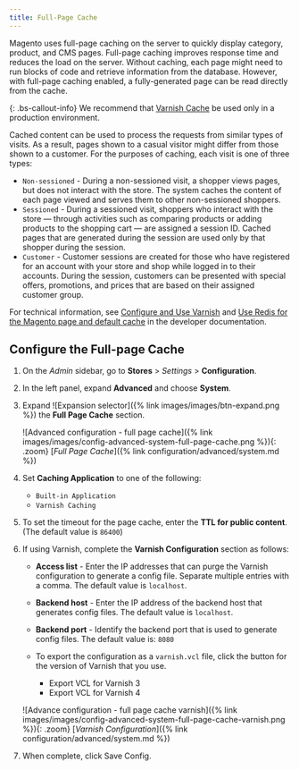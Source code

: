 ```yaml
---
title: Full-Page Cache
---
```


Magento uses full-page caching on the server to quickly display category, product, and CMS pages. Full-page caching improves response time and reduces the load on the server. Without caching, each page might need to run blocks of code and retrieve information from the database. However, with full-page caching enabled, a fully-generated page can be read directly from the cache.

{: .bs-callout-info}
We recommend that [Varnish Cache][3] be used only in a production environment.

Cached content can be used to process the requests from similar types of visits. As a result, pages shown to a casual visitor might differ from those shown to a customer. For the purposes of caching, each visit is one of three types:

- `Non-sessioned` - During a non-sessioned visit, a shopper views pages, but does not interact with the store. The system caches the content of each page viewed and serves them to other non-sessioned shoppers.
- `Sessioned` - During a sessioned visit, shoppers who interact with the store — through activities such as comparing products or adding products to the shopping cart — are assigned a session ID. Cached pages that are generated during the session are used only by that shopper during the session.
- `Customer` - Customer sessions are created for those who have registered for an account with your store and shop while logged in to their accounts. During the session, customers can be presented with special offers, promotions, and prices that are based on their assigned customer group.

For technical information, see [Configure and Use Varnish][1] and [Use Redis for the Magento page and default cache][2] in the developer documentation.

## Configure the Full-page Cache

1. On the _Admin_ sidebar, go to **Stores** > _Settings_ > **Configuration**.

1. In the left panel, expand **Advanced** and choose **System**.

1. Expand ![Expansion selector]({% link images/images/btn-expand.png %}) the **Full Page Cache** section.

    ![Advanced configuration - full page cache]({% link images/images/config-advanced-system-full-page-cache.png %}){: .zoom}
    [_Full Page Cache_]({% link configuration/advanced/system.md %})

1. Set **Caching Application** to one of the following:

    - `Built-in Application`
    - `Varnish Caching`

1. To set the timeout for the page cache, enter the **TTL for public content**. (The default value is `86400`)

1. If using Varnish, complete the **Varnish Configuration** section as follows:

    - **Access list** - Enter the IP addresses that can purge the Varnish configuration to generate a config file. Separate multiple entries with a comma. The default value is `localhost`.

    - **Backend host** - Enter the IP address of the backend host that generates config files. The default value is `localhost`.

    - **Backend port** - Identify the backend port that is used to generate config files. The default value is: `8080`

    - To export the configuration as a `varnish.vcl` file, click the button for the version of Varnish that you use.

        - <span class="btn">Export VCL for Varnish 3</span>
        - <span class="btn">Export VCL for Varnish 4</span>

    ![Advance configuration - full page cache varnish]({% link images/images/config-advanced-system-full-page-cache-varnish.png %}){: .zoom}
    [_Varnish Configuration_]({% link configuration/advanced/system.md %})

1. When complete, click <span class="btn">Save Config</span>.

[1]: http://devdocs.magento.com/guides/v2.3/config-guide/varnish/config-varnish.html
[2]: http://devdocs.magento.com/guides/v2.3/config-guide/redis/redis-pg-cache.html
[3]: https://varnish-cache.org/
